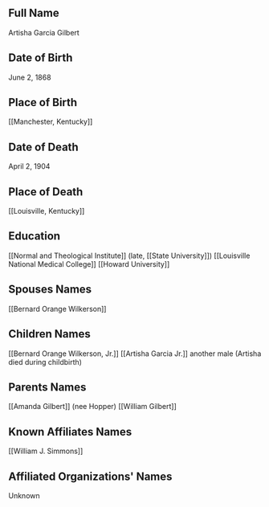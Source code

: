 ## Full Name
Artisha Garcia Gilbert

## Date of Birth
June 2, 1868

## Place of Birth
[[Manchester, Kentucky]]

## Date of Death
April 2, 1904

## Place of Death
[[Louisville, Kentucky]]

## Education
[[Normal and Theological Institute]] (late, [[State University]])
[[Louisville National Medical College]]
[[Howard University]]

## Spouses Names
[[Bernard Orange Wilkerson]]

## Children Names
[[Bernard Orange Wilkerson, Jr.]]
[[Artisha Garcia Jr.]]
another male (Artisha died during childbirth)

## Parents Names
[[Amanda Gilbert]] (nee Hopper)
[[William Gilbert]]

## Known Affiliates Names
[[William J. Simmons]]

## Affiliated Organizations' Names
Unknown

